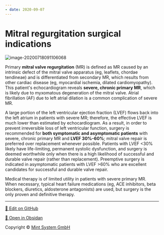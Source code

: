 ```yaml
---
- date: 2020-09-07
---
```


# Mitral regurgitation surgical indications

<!-- Mitral valve regurgitation surgical indication --> 

![image-20200718091106068](https://photos.thisispiggy.com/file/wikiFiles/image-20200718091106068.png)

Primary **mitral valve regurgitation**  (MR) is defined as MR caused by an intrinsic defect of the mitral valve  apparatus (eg, leaflets, chordae tendineae) and is differentiated from  secondary MR, which results from other cardiac disease (eg, myocardial  ischemia, dilated cardiomyopathy). This patient's echocardiogram  reveals **severe, chronic primary MR**, which is likely due to myxomatous degeneration of the mitral valve. Atrial fibrillation  (AF) due to left atrial dilation is a common complication of severe MR.

A large portion of the left ventricular ejection fraction (LVEF) flows  back into the left atrium in patients with severe MR; therefore, the  effective LVEF is much lower than estimated by echocardiogram. As a  result, in order to prevent irreversible loss of left ventricular  function, surgery is recommended for **both symptomatic and asymptomatic patients** with severe, chronic primary MR and **LVEF 30%-60%**; mitral valve repair is preferred over replacement whenever possible.  Patients with LVEF <30% likely have life-limiting, permanent systolic dysfunction, and surgery is deemed worthwhile only when there is a high likelihood of successful and durable valve repair (rather than  replacement). Preemptive surgery is indicated in asymptomatic patients  with LVEF >60% who are excellent candidates for successful and  durable valve repair.

Medical therapy is of limited utility in patients with severe primary  MR. When necessary, typical heart failure medications (eg, ACE  inhibitors, beta blockers, diuretics, aldosterone antagonists) are used, but surgery is the only proven and definitive therapy.


<hr>

[📝 Edit on GitHub](https://github.com/Mint-System/Knowledge/blob/master/Mitral%20regurgitation%20surgical%20indications.md)

[📂 Open in Obsidan](obsidian://open?vault=Knowledge%20Mint%20System&file=Mitral%20regurgitation%20surgical%20indications.md ':target=_self')

<footer>Copyright © <a href="https://www.mint-system.ch/">Mint System GmbH</a></footer>